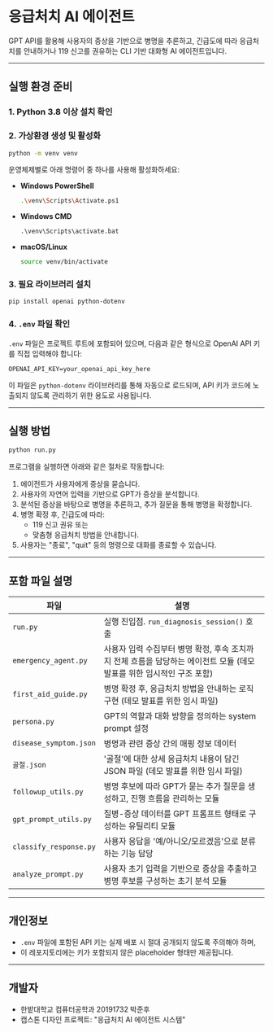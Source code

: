 
# 응급처치 AI 에이전트

GPT API를 활용해 사용자의 증상을 기반으로 병명을 추론하고, 긴급도에 따라 응급처치를 안내하거나 119 신고를 권유하는 CLI 기반 대화형 AI 에이전트입니다.

---

## 실행 환경 준비

### 1. Python 3.8 이상 설치 확인

### 2. 가상환경 생성 및 활성화

```bash
python -m venv venv
```

운영체제별로 아래 명령어 중 하나를 사용해 활성화하세요:

- **Windows PowerShell**
  ```bash
  .\venv\Scripts\Activate.ps1
  ```

- **Windows CMD**
  ```cmd
  .\venv\Scripts\activate.bat
  ```

- **macOS/Linux**
  ```bash
  source venv/bin/activate
  ```

### 3. 필요 라이브러리 설치
```bash
pip install openai python-dotenv
```

### 4. `.env` 파일 확인
`.env` 파일은 프로젝트 루트에 포함되어 있으며, 다음과 같은 형식으로 OpenAI API 키를 직접 입력해야 합니다:
```
OPENAI_API_KEY=your_openai_api_key_here
```

이 파일은 `python-dotenv` 라이브러리를 통해 자동으로 로드되며,
API 키가 코드에 노출되지 않도록 관리하기 위한 용도로 사용됩니다.

---

## 실행 방법
```bash
python run.py
```

프로그램을 실행하면 아래와 같은 절차로 작동합니다:

1. 에이전트가 사용자에게 증상을 묻습니다.  
2. 사용자의 자연어 입력을 기반으로 GPT가 증상을 분석합니다.
3. 분석된 증상을 바탕으로 병명을 추론하고, 추가 질문을 통해 병명을 확정합니다.  
4. 병명 확정 후, 긴급도에 따라:
   - 119 신고 권유 또는
   - 맞춤형 응급처치 방법을 안내합니다.
5. 사용자는 "종료", "quit" 등의 명령으로 대화를 종료할 수 있습니다.

---

## 포함 파일 설명

| 파일 | 설명 |
|------|------|
| `run.py` | 실행 진입점. `run_diagnosis_session()` 호출 |
| `emergency_agent.py` | 사용자 입력 수집부터 병명 확정, 후속 조치까지 전체 흐름을 담당하는 에이전트 모듈 (데모 발표를 위한 임시적인 구조 포함) |
| `first_aid_guide.py` | 병명 확정 후, 응급처치 방법을 안내하는 로직 구현 (데모 발표를 위한 임시 파일) |
| `persona.py` | GPT의 역할과 대화 방향을 정의하는 system prompt 설정 |
| `disease_symptom.json` | 병명과 관련 증상 간의 매핑 정보 데이터 |
| `골절.json` | '골절'에 대한 상세 응급처치 내용이 담긴 JSON 파일 (데모 발표를 위한 임시 파일) |
| `followup_utils.py` | 병명 후보에 따라 GPT가 묻는 추가 질문을 생성하고, 진행 흐름을 관리하는 모듈 |
| `gpt_prompt_utils.py` | 질병-증상 데이터를 GPT 프롬프트 형태로 구성하는 유틸리티 모듈 |
| `classify_response.py` | 사용자 응답을 '예/아니오/모르겠음'으로 분류하는 기능 담당 |
| `analyze_prompt.py` | 사용자 초기 입력을 기반으로 증상을 추출하고 병명 후보를 구성하는 초기 분석 모듈 |

---

## 개인정보

- `.env` 파일에 포함된 API 키는 실제 배포 시 절대 공개되지 않도록 주의해야 하며,
- 이 레포지토리에는 키가 포함되지 않은 placeholder 형태만 제공됩니다.

---

## 개발자
- 한밭대학교 컴퓨터공학과 20191732 박준후
- 캡스톤 디자인 프로젝트: "응급처치 AI 에이전트 시스템"

